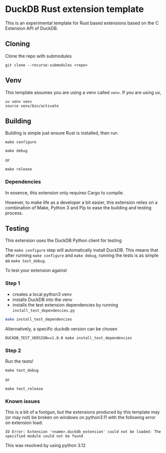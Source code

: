 # DuckDB Rust extension template
This is an experimental template for Rust based extensions based on the C Extension API of DuckDB.

## Cloning

Clone the repo with submodules

```shell
git clone --recurse-submodules <repo>
```

## Venv

This template assumes you are using a venv called `venv`. If you are using uv, 

```shell
uv venv venv
source venv/bin/activate
```

## Building
Building is simple just ensure Rust is installed, then run
```shell
make configure
```

```shell
make debug
```
or
```shell
make release
```

### Dependencies
In essence, this extension only requires Cargo to compile.

However, to make life as a developer a bit easier, this extension relies on a combination of Make, Python 3 and Pip to ease the
building and testing process.

## Testing
This extension uses the DuckDB Python client for testing

The `make configure` step will automatically install DuckDB. This means that after running `make configure` and `make debug`, running the 
tests is as simple as `make test_debug`.

To test your extension against 

### Step 1
- creates a local python3 venv
- installs DuckDB into the venv
- installs the test extension dependencies by running `install_test_dependencies.py`
```sh
make install_test_dependencies
```
Alternatively, a specific duckdb version can be chosen
```shell
DUCKDB_TEST_VERSION=v1.0.0 make install_test_dependencies
```

### Step 2
Run the tests!

```shell
make test_debug
```
or 
```shell
make test_release
```

### Known issues
This is a bit of a footgun, but the extensions produced by this template may (or may not) be broken on windows on python3.11 
with the following error on extension load:
```shell
IO Error: Extension '<name>.duckdb_extension' could not be loaded: The specified module could not be found
```
This was resolved by using python 3.12